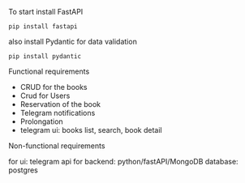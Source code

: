 To start install FastAPI

```pip install fastapi```

also install Pydantic for data validation

```pip install pydantic```

Functional requirements
- CRUD for the books
- Crud for Users
- Reservation of the book
- Telegram notifications
- Prolongation
- telegram ui: books list, search, book detail

Non-functional requirements

for ui: telegram api
for backend: python/fastAPI/MongoDB
database: postgres

